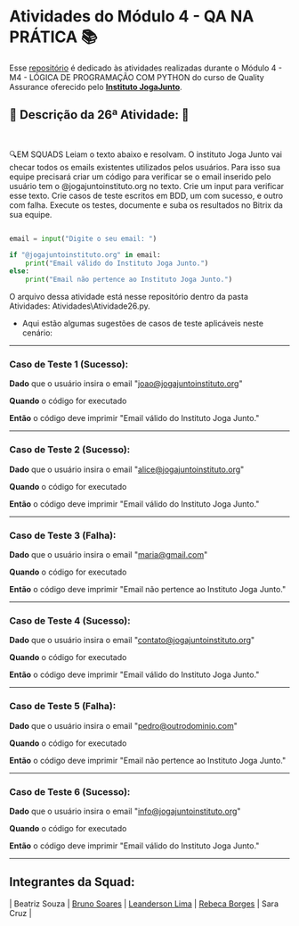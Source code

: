# Atividades do Módulo 4 - QA NA PRÁTICA 📚

Esse [repositório](https://github.com/LeanDevLima/Squad02_M4) é dedicado às atividades realizadas durante o Módulo 4 - M4 - LÓGICA DE PROGRAMAÇÃO COM PYTHON do curso de Quality Assurance oferecido pelo [**Instituto JogaJunto**](https://www.jogajuntoinstituto.org/). 

## 🚀 Descrição da 26ª Atividade: 🌟
<br>

🔍EM SQUADS Leiam o texto abaixo e resolvam. O instituto Joga Junto vai checar todos os emails existentes utilizados pelos usuários. Para isso sua equipe precisará criar  um código para verificar se o email inserido pelo usuário tem o @jogajuntoinstituto.org no texto. Crie um input para verificar esse texto. Crie casos de teste escritos em BDD, um com sucesso, e outro com falha. Execute os testes, documente e suba os resultados no Bitrix da sua equipe. 


```python

email = input("Digite o seu email: ")

if "@jogajuntoinstituto.org" in email:
    print("Email válido do Instituto Joga Junto.")
else:
    print("Email não pertence ao Instituto Joga Junto.")

```

O arquivo dessa atividade está nesse repositório dentro da pasta Atividades: Atividades\Atividade26.py.

- Aqui estão algumas sugestões de casos de teste aplicáveis neste cenário:
---

### Caso de Teste 1 (Sucesso):

**Dado** que o usuário insira o email "joao@jogajuntoinstituto.org"

**Quando** o código for executado

**Então** o código deve imprimir "Email válido do Instituto Joga Junto."

---

### Caso de Teste 2 (Sucesso):

**Dado** que o usuário insira o email "alice@jogajuntoinstituto.org"

**Quando** o código for executado

**Então** o código deve imprimir "Email válido do Instituto Joga Junto."

---
### Caso de Teste 3 (Falha):

**Dado** que o usuário insira o email "maria@gmail.com"

**Quando** o código for executado

**Então** o código deve imprimir "Email não pertence ao Instituto Joga Junto."

---
### Caso de Teste 4 (Sucesso):

**Dado** que o usuário insira o email "contato@jogajuntoinstituto.org"

**Quando** o código for executado

**Então** o código deve imprimir "Email válido do Instituto Joga Junto."

---
### Caso de Teste 5 (Falha):

**Dado** que o usuário insira o email "pedro@outrodominio.com"

**Quando** o código for executado

**Então** o código deve imprimir "Email não pertence ao Instituto Joga Junto."

---
### Caso de Teste 6 (Sucesso):

**Dado** que o usuário insira o email "info@jogajuntoinstituto.org"

**Quando** o código for executado

**Então** o código deve imprimir "Email válido do Instituto Joga Junto."

---



## Integrantes da Squad:

| Beatriz Souza  | [Bruno Soares](https://www.linkedin.com/in/bruno-soaresdev/)  | [Leanderson Lima](https://www.linkedin.com/in/leanderson-dias-de-lima/) | [Rebeca Borges](https://www.linkedin.com/in/rebecaborgess/) | Sara Cruz | 